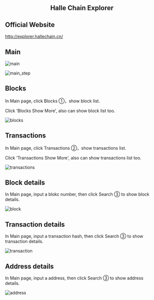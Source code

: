 <h2 align="center">    
  Halle Chain Explorer     
</h2>

 ## Official Website   
http://explorer.hallechain.cn/


 ## Main
![main](https://user-images.githubusercontent.com/19607576/90478959-87392280-e160-11ea-95cd-377907ab3ee9.png)

![main_step](https://user-images.githubusercontent.com/19607576/90478960-87d1b900-e160-11ea-8681-108d2f99bebb.png)


 ## Blocks 
 In Main page, click Blocks ①，show block list.
 
 Click 'Blocks Show More', also can show block list too.
 
![blocks](https://user-images.githubusercontent.com/19607576/90478956-86a08c00-e160-11ea-915b-79e2b300496f.png)


 ## Transactions 
  In Main page, click Transactions ②，show transactions list.
  
  Click 'Transactions Show More', also can show transactions list too.

![transactions](https://user-images.githubusercontent.com/19607576/90478966-8902e600-e160-11ea-8362-55d2f87354b4.png)


 ## Block details
  In Main page, input a blokc number, then click Search ③ to show block details.

![block](https://user-images.githubusercontent.com/19607576/90478954-843e3200-e160-11ea-967a-bc214d822ebc.png)


 ## Transaction details
  In Main page, input a transaction hash, then click Search ③ to show transaction details.

![transaction](https://user-images.githubusercontent.com/19607576/90478963-886a4f80-e160-11ea-9d48-17da380a8f7e.png)


 ## Address details
  In Main page, input a address, then click Search ③ to show address details.

![address](https://user-images.githubusercontent.com/19607576/90478950-81434180-e160-11ea-8ce2-c6ee682b6a8c.png)
